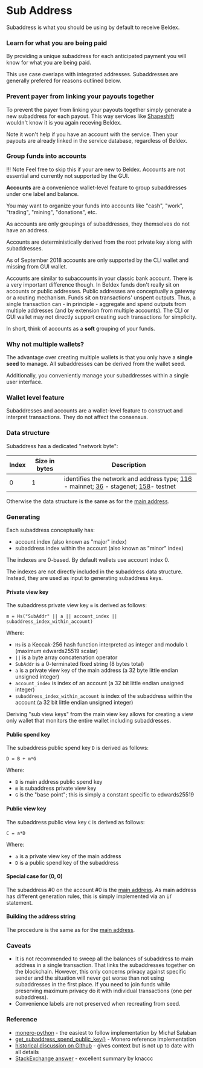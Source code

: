 # Sub Address

Subaddress is what you should be using by default to receive Beldex.

### Learn for what you are being paid <a href="#learn-for-what-you-are-being-paid" id="learn-for-what-you-are-being-paid"></a>

By providing a unique subaddress for each anticipated payment you will know for what you are being paid.

This use case overlaps with integrated addresses. Subaddresses are generally prefered for reasons outlined below.

### Prevent payer from linking your payouts together <a href="#prevent-payer-from-linking-your-payouts-together" id="prevent-payer-from-linking-your-payouts-together"></a>

To prevent the payer from linking your payouts together simply generate a new subaddress for each payout. This way services like [Shapeshift](https://shapeshift.io) wouldn't know it is you again receving Beldex.

Note it won't help if you have an account with the service. Then your payouts are already linked in the service database, regardless of Beldex.

### Group funds into accounts <a href="#group-funds-into-accounts" id="group-funds-into-accounts"></a>

!!! Note Feel free to skip this if your are new to Beldex. Accounts are not essential and currently not supported by the GUI.

**Accounts** are a convenience wallet-level feature to group subaddresses under one label and balance.

You may want to organize your funds into accounts like "cash", "work", "trading", "mining", "donations", etc.

As accounts are only groupings of subaddresses, they themselves do not have an address.

Accounts are deterministically derived from the root private key along with subaddresses.

As of September 2018 accounts are only supported by the CLI wallet and missing from GUI wallet.

Accounts are similar to subaccounts in your classic bank account. There is a very important difference though. In Beldex funds don't really sit on accounts or public addresses. Public addresses are conceptually a gateway or a routing mechanism. Funds sit on transactions' unspent outputs. Thus, a single transaction can - in principle - aggregate and spend outputs from multiple addresses (and by extension from multiple accounts). The CLI or GUI wallet may not directly support creating such transactions for simplicity.

In short, think of accounts as a **soft** grouping of your funds.

### Why not multiple wallets? <a href="#why-not-multiple-wallets" id="why-not-multiple-wallets"></a>

The advantage over creating multiple wallets is that you only have a **single seed** to manage. All subaddresses can be derived from the wallet seed.

Additionally, you conveniently manage your subaddresses within a single user interface.

### Wallet level feature <a href="#wallet-level-feature" id="wallet-level-feature"></a>

Subaddresses and accounts are a wallet-level feature to construct and interpret transactions. They do not affect the consensus.&#x20;

### Data structure <a href="#data-structure" id="data-structure"></a>

Subaddress has a dedicated "network byte":

| Index | Size in bytes | Description                                                                                                                                                                                                                                                                                                                                  |
| ----- | ------------- | -------------------------------------------------------------------------------------------------------------------------------------------------------------------------------------------------------------------------------------------------------------------------------------------------------------------------------------------- |
| 0     | 1             | identifies the network and address type; [116](https://github.com/beldex-coin/beldex/blob/master/src/cryptonote\_config.h#L183) - mainnet; [36](https://github.com/beldex-coin/beldex/blob/master/src/cryptonote\_config.h#L226) - stagenet; [158](https://github.com/beldex-coin/beldex/blob/master/src/cryptonote\_config.h#L203)- testnet |

Otherwise the data structure is the same as for the [main address](main-address.md).

### Generating <a href="#generating" id="generating"></a>

Each subaddress conceptually has:

* account index (also known as "major" index)
* subaddress index within the account (also known as "minor" index)

The indexes are 0-based. By default wallets use account index 0.

The indexes are not directly included in the subaddress data structure. Instead, they are used as input to generating subaddress keys.

#### Private view key <a href="#private-view-key" id="private-view-key"></a>

The subaddress private view key `m` is derived as follows:

```
m = Hs("SubAddr" || a || account_index || subaddress_index_within_account)
```

Where:

* `Hs` is a Keccak-256 hash function interpreted as integer and modulo `l` (maximum edwards25519 scalar)
* `||` is a byte array concatenation operator
* `SubAddr` is a 0-terminated fixed string (8 bytes total)
* `a` is a private view key of the main address (a 32 byte little endian unsigned integer)
* `account_index` is index of an account (a 32 bit little endian unsigned integer)
* `subaddress_index_within_account` is index of the subaddress within the account (a 32 bit little endian unsigned integer)

Deriving "sub view keys" from the main view key allows for creating a view only wallet that monitors the entire wallet including subaddresses.

#### Public spend key <a href="#public-spend-key" id="public-spend-key"></a>

The subaddress public spend key `D` is derived as follows:

```
D = B + m*G
```

Where:

* `B` is main address public spend key
* `m` is subaddress private view key
* `G` is the "base point"; this is simply a constant specific to edwards25519

#### Public view key <a href="#public-view-key" id="public-view-key"></a>

The subaddress public view key `C` is derived as follows:

```
C = a*D
```

Where:

* `a` is a private view key of the main address
* `D` is a public spend key of the subaddress

#### Special case for (0, 0) <a href="#special-case-for-0-0" id="special-case-for-0-0"></a>

The subaddress #0 on the account #0 is the [main address](main-address.md). As main address has different generation rules, this is simply implemented via an `if` statement.

#### Building the address string <a href="#building-the-address-string" id="building-the-address-string"></a>

The procedure is the same as for the [main address](main-address.md).

### Caveats <a href="#caveats" id="caveats"></a>

* It is not recommended to sweep all the balances of subaddress to main address in a single transaction. That links the subaddresses together on the blockchain. However, this only concerns privacy against specific sender and the situation will never get worse than not using subaddresses in the first place. If you need to join funds while preserving maximum privacy do it with individual transactions (one per subaddress).
* Convenience labels are not preserved when recreating from seed.

### Reference <a href="#reference" id="reference"></a>

* [monero-python](https://github.com/emesik/monero-python/blob/125d5eac0d4583b586b98e21b28fb9a291db26e5/monero/wallet.py#L195) - the easiest to follow implementation by Michał Sałaban
* [get\_subaddress\_spend\_public\_key()](https://github.com/monero-project/monero/blob/16dc6900fb556b61edaba5e323497e9b8c677ae2/src/device/device\_default.cpp#L143) - Monero reference implementation
* [historical discussion on Github](https://github.com/monero-project/monero/pull/2056) - gives context but is not up to date with all details
* [StackExchange answer](https://monero.stackexchange.com/questions/10674/how-are-subaddresses-and-account-addresses-generated-from-master-wallet-keys/10676#10676) - excellent summary by knaccc
